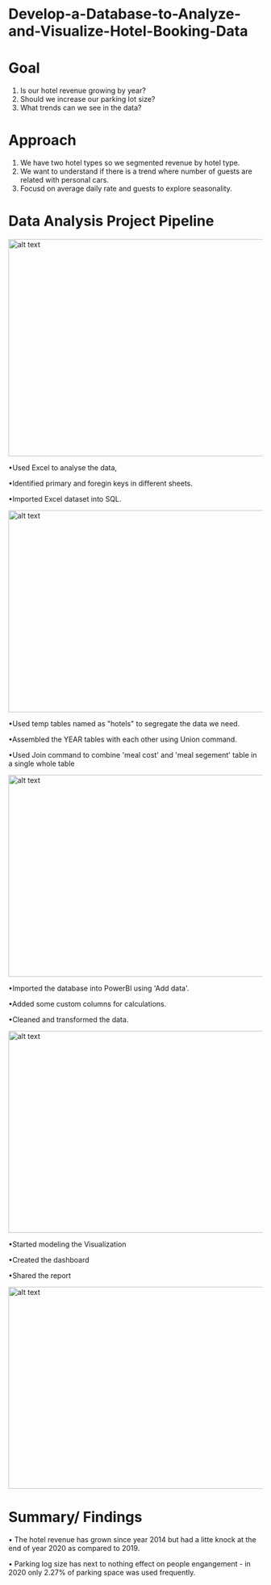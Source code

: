 # Develop-a-Database-to-Analyze-and-Visualize-Hotel-Booking-Data

# Goal
1. Is our hotel revenue growing by year?
2. Should we increase our parking lot size?
3. What trends can we see in the data?

# Approach
1. We have two hotel types so we segmented revenue by hotel type.
2. We want to understand if there is a trend where number of guests are related with personal cars.
3. Focusd on average daily rate and guests to explore seasonality.

# Data Analysis Project Pipeline

<img src="https://user-images.githubusercontent.com/50957958/132986645-d1baaefd-9612-4de9-b8aa-b133dbed19fd.PNG" alt="alt text" width="850" height="430">

•Used Excel to analyse the data,

•Identified primary and foregin keys in different sheets.

•Imported Excel dataset into SQL.

<img src="https://user-images.githubusercontent.com/50957958/132986789-79b6d431-1fd1-407c-98f6-e501f40f3e02.PNG" alt="alt text" width="850" height="400">

•Used temp tables named as "hotels" to segregate the data we need.

•Assembled the YEAR tables with each other using Union command.

•Used Join command to combine 'meal cost' and 'meal segement' table in a single whole table

<img src="https://user-images.githubusercontent.com/50957958/132987094-0cc67cd5-d3a0-4abb-b97f-b16cbd9bff01.PNG" alt="alt text" width="850" height="400">

•Imported the database into PowerBI using 'Add data'.

•Added some custom columns for calculations.

•Cleaned and transformed the data.

<img src="https://user-images.githubusercontent.com/50957958/132987301-48ff222a-6f16-42a1-b6d0-7f0c6c8defdd.png" alt="alt text" width="850" height="400">

•Started modeling the Visualization

•Created the dashboard

•Shared the report

<img src="https://user-images.githubusercontent.com/50957958/132979683-1f622b5e-7c1c-46c5-b182-79e9bb4d0f14.gif" alt="alt text" width="700" height="400">


# Summary/ Findings

• The hotel revenue has grown since year 2014 but had a litte knock at the end of year 2020 as compared to 2019.

• Parking log size has next to nothing effect on people engangement - in 2020 only 2.27% of parking space was used frequently.



